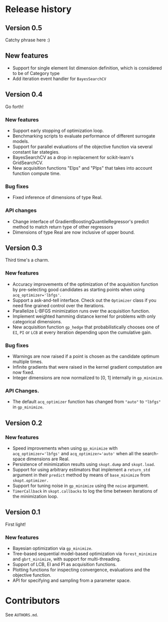# Release history

## Version 0.5

Catchy phrase here :)

## New features

* Support for single element list dimension definition, which is
considered to be of Category type
* Add iteration event handler for `BayesSearchCV`

## Version 0.4

Go forth!

### New features

* Support early stopping of optimization loop.
* Benchmarking scripts to evaluate performance of different surrogate models.
* Support for parallel evaluations of the objective function via several
  constant liar stategies.
* BayesSearchCV as a drop in replacement for scikit-learn's GridSearchCV.
* New acquisition functions "EIps" and "PIps" that takes into account
  function compute time.

### Bug fixes

* Fixed inference of dimensions of type Real.

### API changes

* Change interface of GradientBoostingQuantileRegressor's predict method to
  match return type of other regressors
* Dimensions of type Real are now inclusive of upper bound.


## Version 0.3

Third time's a charm.

### New features

* Accuracy improvements of the optimization of the acquisition function
by pre-selecting good candidates as starting points when
using `acq_optimizer='lbfgs'`.
* Support a ask-and-tell interface. Check out the `Optimizer` class if you need
fine grained control over the iterations.
* Parallelize L-BFGS minimization runs over the acquisition function.
* Implement weighted hamming distance kernel for problems with only categorical dimensions.
* New acquisition function `gp_hedge` that probabilistically chooses one of `EI`, `PI`
or `LCB` at every iteration depending upon the cumulative gain.

### Bug fixes
* Warnings are now raised if a point is chosen as the candidate optimum multiple
times.
* Infinite gradients that were raised in the kernel gradient computation are
now fixed.
* Integer dimensions are now normalized to [0, 1] internally in `gp_minimize`.

### API Changes.
* The default `acq_optimizer` function has changed from `"auto"` to `"lbfgs"`
in `gp_minimize`.


## Version 0.2

### New features

* Speed improvements when using `gp_minimize` with `acq_optimizer='lbfgs'` and
`acq_optimizer='auto'` when all the search-space dimensions are Real.
* Persistence of minimization results using `skopt.dump` and `skopt.load`.
* Support for using arbitrary estimators that implement a
`return_std` argument in their `predict` method by means of `base_minimize` from `skopt.optimizer.`
* Support for tuning noise in `gp_minimize` using the `noise` argument.
* `TimerCallback` in `skopt.callbacks` to log the time between iterations of
the minimization loop.


## Version 0.1

First light!

### New features

* Bayesian optimization via `gp_minimize`.
* Tree-based sequential model-based optimization via `forest_minimize` and `gbrt_minimize`, with support for multi-threading.
* Support of LCB, EI and PI as acquisition functions.
* Plotting functions for inspecting convergence, evaluations and the objective function.
* API for specifying and sampling from a parameter space.


# Contributors

See `AUTHORS.md`.

